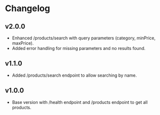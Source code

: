 # Changelog

## v2.0.0
- Enhanced /products/search with query parameters (category, minPrice, maxPrice).
- Added error handling for missing parameters and no results found.

## v1.1.0
- Added /products/search endpoint to allow searching by name.

## v1.0.0
- Base version with /health endpoint and /products endpoint to get all products.
